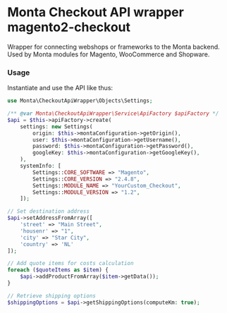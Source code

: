 # Monta Checkout API wrapper magento2-checkout

Wrapper for connecting webshops or frameworks to the Monta backend. Used by Monta modules for Magento, WooCommerce and Shopware.

### Usage

Instantiate and use the API like thus:

```php
use Monta\CheckoutApiWrapper\Objects\Settings;

/** @var Monta\CheckoutApiWrapper\Service\ApiFactory $apiFactory */
$api = $this->apiFactory->create(
    settings: new Settings(
        origin: $this->montaConfiguration->getOrigin(),
        user: $this->montaConfiguration->getUsername(),
        password: $this->montaConfiguration->getPassword(),
        googleKey: $this->montaConfiguration->getGoogleKey(),
    ),
    systemInfo: [
        Settings::CORE_SOFTWARE => "Magento",
        Settings::CORE_VERSION => "2.4.8",
        Settings::MODULE_NAME => "YourCustom_Checkout",
        Settings::MODULE_VERSION => "1.2",
    ]);

// Set destination address
$api->setAddressFromArray([
    'street' => "Main Street",
    'housenr' => "1",
    'city' => "Star City",
    'country' => 'NL'
]);

// Add quote items for costs calculation
foreach ($quoteItems as $item) {
    $api->addProductFromArray($item->getData());
}

// Retrieve shipping options
$shippingOptions = $api->getShippingOptions(computeKm: true);
```